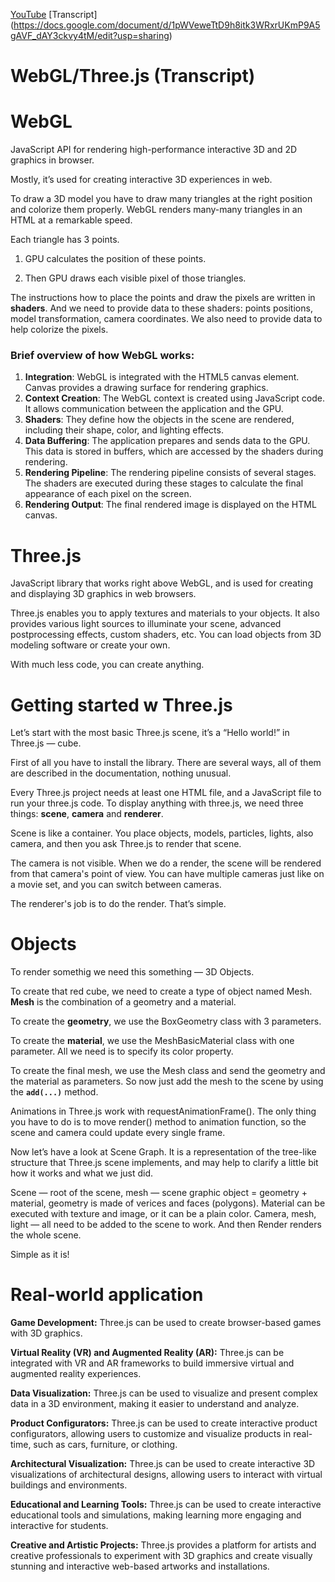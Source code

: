 [YouTube](https://youtu.be/Pxww1WaqPRc)
[Transcript] (https://docs.google.com/document/d/1pWVeweTtD9h8itk3WRxrUKmP9A5gAVF_dAY3ckvy4tM/edit?usp=sharing)


# WebGL/Three.js (Transcript)
# WebGL

JavaScript API for rendering high-performance interactive 3D and 2D graphics in browser.

Mostly, it’s used for creating interactive 3D experiences in web.

To draw a 3D model you have to draw many triangles at the right position and colorize them properly. WebGL renders many-many triangles in an HTML <canvas> at a remarkable speed.

Each triangle has 3 points. 

1) GPU calculates the position of these points.  

2) Then GPU draws each visible pixel of those triangles. 

The instructions how to place the points and draw the pixels are written in **shaders**. And we need to provide data to these shaders: points positions, model transformation, camera coordinates. We also need to provide data to help colorize the pixels. 

### Brief overview of how WebGL works:

1. **Integration**: WebGL is integrated with the HTML5 canvas element. Canvas provides a drawing surface for rendering graphics.
2. **Context Creation**: The WebGL context is created using JavaScript code. It allows communication between the application and the GPU.
3. **Shaders**: They define how the objects in the scene are rendered, including their shape, color, and lighting effects.
4. **Data Buffering**: The application prepares and sends data to the GPU. This data is stored in buffers, which are accessed by the shaders during rendering.
5. **Rendering Pipeline**: The rendering pipeline consists of several stages. The shaders are executed during these stages to calculate the final appearance of each pixel on the screen.
6. **Rendering Output**: The final rendered image is displayed on the HTML canvas.

# Three.js

JavaScript library that works right above WebGL, and is used for creating and displaying 3D graphics in web browsers. 

Three.js enables you to apply textures and materials to your objects. It also provides various light sources to illuminate your scene, advanced postprocessing effects, custom shaders, etc. You can load objects from 3D modeling software or create your own.

With much less code, you can create anything.

# Getting started w Three.js

Let’s start with the most basic Three.js scene, it’s a “Hello world!” in Three.js — cube.

First of all you have to install the library. There are several ways, all of them are described in the documentation, nothing unusual.

Every Three.js project needs at least one HTML file, and a JavaScript file to run your three.js code.  To display anything with three.js, we need three things: **scene**, **camera** and **renderer**. 

Scene is like a container. You place objects, models, particles, lights, also camera, and then you ask Three.js to render that scene. 

The camera is not visible. When we do a render, the scene will be rendered from that camera's point of view. You can have multiple cameras just like on a movie set, and you can switch between cameras. 

The renderer's job is to do the render. That’s simple.

# Objects

To render somethig we need this something — 3D Objects.

To create that red cube, we need to create a type of object named Mesh. **Mesh** is the combination of a geometry and a material.

To create the **geometry**, we use the BoxGeometry class with 3 parameters.

To create the **material**, we use the MeshBasicMaterial class with one parameter. All we need is to specify its color property.

To create the final mesh, we use the Mesh class and send the geometry and the material as parameters. So now just add the mesh to the scene by using the **`add(...)`** method.

Animations in Three.js work with requestAnimationFrame(). The only thing you have to do is to move render() method to animation function, so the scene and camera could update every single frame.

Now let’s have a look at Scene Graph. It is a representation of the tree-like structure that Three.js scene implements, and may help to clarify a little bit how it works and what we just did.

Scene — root of the scene, mesh — scene graphic object = geometry + material, geometry is made of verices and faces (polygons). Material can be executed with texture and image, or it can be a plain color. Camera, mesh, light — all need to be added to the scene to work. And then Render renders the whole scene. 

Simple as it is!

# Real-world application

**Game Development:** Three.js can be used to create browser-based games with 3D graphics.

**Virtual Reality (VR) and Augmented Reality (AR):** Three.js can be integrated with VR and AR frameworks to build immersive virtual and augmented reality experiences.

**Data Visualization:** Three.js can be used to visualize and present complex data in a 3D environment, making it easier to understand and analyze.

**Product Configurators:** Three.js can be used to create interactive product configurators, allowing users to customize and visualize products in real-time, such as cars, furniture, or clothing.

**Architectural Visualization:** Three.js can be used to create interactive 3D visualizations of architectural designs, allowing users to interact with virtual buildings and environments.

**Educational and Learning Tools:** Three.js can be used to create interactive educational tools and simulations, making learning more engaging and interactive for students.

**Creative and Artistic Projects:** Three.js provides a platform for artists and creative professionals to experiment with 3D graphics and create visually stunning and interactive web-based artworks and installations.